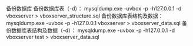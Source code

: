 备份数据库
备份数据库表（-d）：
mysqldump.exe -uvbox -p -h127.0.0.1 -d vboxserver > vboxserver_structure.sql
备份数据库表结构及数据：
mysqldump.exe -uvbox -p -h127.0.0.1  vboxserver  > vboxserver_data.sql
备份数据库表结构及数据（-d）：
mysqldump.exe -uvbox -p -h127.0.0.1 -d vboxserver test > vboxserver_data.sql
